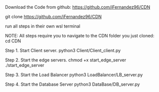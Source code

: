 Download the Code from github: https://github.com/iFernandez96/CDN

git clone https://github.com/iFernandez96/CDN

run all steps in their own wsl terminal

NOTE: All steps require you to navigate to the CDN folder you just cloned:
        cd CDN

Step 1. Start Client server.
python3 Client/Client_client.py

Step 2. Start the edge servers.
chmod +x start_edge_server
./start_edge_server

Step 3. Start the Load Balancer
python3 LoadBalancer/LB_server.py

Step 4. Start the Database Server
python3 DataBase/DB_server.py